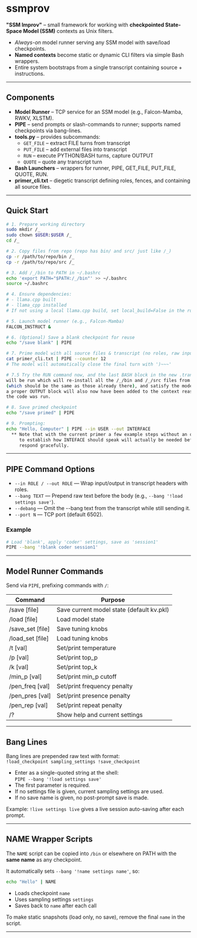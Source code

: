 # ssmprov
**"SSM Improv"** – small framework for working with **checkpointed State-Space Model (SSM)** contexts as Unix filters.

- *Always-on* model runner serving any SSM model with save/load checkpoints.
- **Named contexts** become static or dynamic CLI filters via simple Bash wrappers.
- Entire system bootstraps from a single transcript containing source + instructions.

---

## Components

- **Model Runner** – TCP service for an SSM model (e.g., Falcon-Mamba, RWKV, XLSTM).
- **PIPE** – send prompts or slash-commands to runner; supports named checkpoints via bang-lines.
- **tools.py** – provides subcommands:
  - `GET_FILE` – extract FILE turns from transcript
  - `PUT_FILE` – add external files into transcript
  - `RUN` – execute PYTHON/BASH turns, capture OUTPUT
  - `QUOTE` – quote any transcript turn
- **Bash Launchers** – wrappers for runner, PIPE, GET_FILE, PUT_FILE, QUOTE, RUN.
- **primer_cli.txt** – diegetic transcript defining roles, fences, and containing all source files.

---

## Quick Start

```bash
# 1. Prepare working directory
sudo mkdir /_
sudo chown $USER:$USER /_
cd /_

# 2. Copy files from repo (repo has bin/ and src/ just like /_)
cp -r /path/to/repo/bin /_
cp -r /path/to/repo/src /_

# 3. Add /_/bin to PATH in ~/.bashrc
echo 'export PATH="$PATH:/_/bin"' >> ~/.bashrc
source ~/.bashrc

# 4. Ensure dependencies:
# - llama.cpp built
# - llama_cpp installed
# If not using a local llama.cpp build, set local_build=False in the runner script.

# 5. Launch model runner (e.g., Falcon-Mamba)
FALCON_INSTRUCT &

# 6. (Optional) Save a blank checkpoint for reuse
echo "/save blank" | PIPE

# 7. Prime model with all source files & transcript (no roles, raw input)
cat primer_cli.txt | PIPE --counter 12
# The model will automatically close the final turn with ')~~~'

# 7.5 Try the RUN command now, and the last BASH block in the new .transcript.txt
will be run which will re-install all the /_/bin and /_/src files from the transcript.
(which should be the same as those already there), and satisfy the model later since
a proper OUTPUT block will also now have been added to the context reasurring it that
the code was run.

# 8. Save primed checkpoint
echo "/save primed" | PIPE

# 9. Prompting:
echo "Hello, Computer" | PIPE --in USER --out INTERFACE
  ** Note that with the current primer a few example steps without an output role
     to establish how INTEFACE should speak will actually be needed before this will
     respond gracefully.

```

---

## PIPE Command Options

- `--in ROLE / --out ROLE` — Wrap input/output in transcript headers with roles.
- `--bang TEXT` — Prepend raw text before the body (e.g., `--bang '!load settings save'`).
- `--debang` — Omit the --bang text from the transcript while still sending it.
- `--port N` — TCP port (default 6502).

### Example

```bash
# Load 'blank', apply 'coder' settings, save as 'session1'
PIPE --bang '!blank coder session1'
```

---

## Model Runner Commands

Send via `PIPE`, prefixing commands with `/`:

| Command         | Purpose                               |
|-----------------|---------------------------------------|
| /save [file]     | Save current model state (default kv.pkl) |
| /load [file]     | Load model state                      |
| /save_set [file] | Save tuning knobs                     |
| /load_set [file] | Load tuning knobs                     |
| /t [val]         | Set/print temperature                 |
| /p [val]         | Set/print top_p                       |
| /k [val]         | Set/print top_k                       |
| /min_p [val]     | Set/print min_p cutoff                |
| /pen_freq [val]  | Set/print frequency penalty           |
| /pen_pres [val]  | Set/print presence penalty            |
| /pen_rep [val]   | Set/print repeat penalty              |
| /?               | Show help and current settings        |


---

## Bang Lines

Bang lines are prepended raw text with format:  
`!load_checkpoint sampling_settings !save_checkpoint`  

- Enter as a single-quoted string at the shell:  
  `PIPE --bang '!load settings save'`
- The first parameter is required.
- If no settings file is given, current sampling settings are used.
- If no save name is given, no post-prompt save is made.

Example: `!live settings live` gives a live session auto-saving after each prompt.

---

## NAME Wrapper Scripts

The `NAME` script can be copied into `/bin` or elsewhere on PATH with the **same name** as any checkpoint.  

It automatically sets `--bang '!name settings name'`, so:  

```bash
echo "Hello" | NAME
```

- Loads checkpoint `name`
- Uses sampling settings `settings`
- Saves back to `name` after each call

To make static snapshots (load only, no save), remove the final `name` in the script.

---
